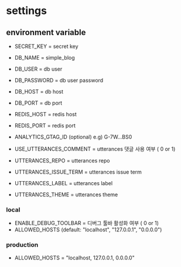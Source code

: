 # settings

## environment variable

- SECRET_KEY = secret key
- DB_NAME = simple_blog
- DB_USER = db user
- DB_PASSWORD = db user password
- DB_HOST = db host
- DB_PORT = db port
- REDIS_HOST = redis host
- REDIS_PORT = redis port
- ANALYTICS_GTAG_ID (optional) e.g) G-7W...BS0

- USE_UTTERANCES_COMMENT = utterances 댓글 사용 여부 ( 0 or 1)
- UTTERANCES_REPO = utterances repo
- UTTERANCES_ISSUE_TERM = utterances issue term
- UTTERANCES_LABEL = utterances label
- UTTERANCES_THEME = utterances theme

### local
- ENABLE_DEBUG_TOOLBAR = 디버그 툴바 활성화 여부 ( 0 or 1)
- ALLOWED_HOSTS (default: "localhost", "127.0.0.1", "0.0.0.0")

### production
- ALLOWED_HOSTS = "localhost, 127.0.0.1, 0.0.0.0"
